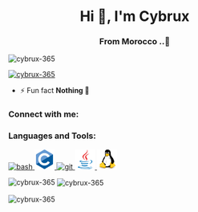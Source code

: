 <h1 align="center">Hi 👋, I'm Cybrux</h1>
<h3 align="center">From Morocco ..👾</h3>

<p align="left"> <img src="https://komarev.com/ghpvc/?username=cybrux-365&label=Profile%20views&color=0e75b6&style=flat" alt="cybrux-365" /> </p>

<p align="left"> <a href="https://github.com/ryo-ma/github-profile-trophy"><img src="https://github-profile-trophy.vercel.app/?username=cybrux-365" alt="cybrux-365" /></a> </p>

- ⚡ Fun fact **Nothing 🙂**

<h3 align="left">Connect with me:</h3>
<p align="left">
</p>

<h3 align="left">Languages and Tools:</h3>
<p align="left"> <a href="https://www.gnu.org/software/bash/" target="_blank" rel="noreferrer"> <img src="https://www.vectorlogo.zone/logos/gnu_bash/gnu_bash-icon.svg" alt="bash" width="40" height="40"/> </a> <a href="https://www.cprogramming.com/" target="_blank" rel="noreferrer"> <img src="https://raw.githubusercontent.com/devicons/devicon/master/icons/c/c-original.svg" alt="c" width="40" height="40"/> </a> <a href="https://git-scm.com/" target="_blank" rel="noreferrer"> <img src="https://www.vectorlogo.zone/logos/git-scm/git-scm-icon.svg" alt="git" width="40" height="40"/> </a> <a href="https://www.java.com" target="_blank" rel="noreferrer"> <img src="https://raw.githubusercontent.com/devicons/devicon/master/icons/java/java-original.svg" alt="java" width="40" height="40"/> </a> <a href="https://www.linux.org/" target="_blank" rel="noreferrer"> <img src="https://raw.githubusercontent.com/devicons/devicon/master/icons/linux/linux-original.svg" alt="linux" width="40" height="40"/> </a> </p>

<p><img align="left" src="https://github-readme-stats.vercel.app/api/top-langs?username=cybrux-365&show_icons=true&locale=en&layout=compact" alt="cybrux-365" /></p>

<p>&nbsp;<img align="center" src="https://github-readme-stats.vercel.app/api?username=cybrux-365&show_icons=true&locale=en" alt="cybrux-365" /></p>

<p><img align="center" src="https://github-readme-streak-stats.herokuapp.com/?user=cybrux-365&" alt="cybrux-365" /></p>
